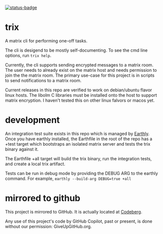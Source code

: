 [![status-badge](https://ci.codeberg.org/api/badges/meh/trix/status.svg)](https://ci.codeberg.org/meh/trix)

# trix

A matrix cli for performing one-off tasks.

The cli is desigend to be mostly self-documenting. To see the cmd line options, run `trix help`.

Currently, the cli supports sending encrypted messages to a matrix room. The user needs to already exist on the matrix host and needs permission to join the the matrix room. The primary use-case for this project is in scripts to send notifications to a matrix room.

Current releases in this repo are verified to work on debian/ubuntu flavor linux hosts. The libolm C libraries must be installed onto the host to support matrix encryption. I haven't tested this on other linux falvors or macos yet.

# development

An integration test suite exists in this repo which is managed by [Earthly](https://earthly.dev). Once you have earthly installed, the Earthfile in the root of the repo has a +test target which bootstraps an isolated matrix server and tests the trix binary against it.

The Earthfile +all target will build the trix binary, run the integration tests, and create a local trix artifact.

Tests can be run in debug mode by providing the DEBUG ARG to the earthly command. For example, `earthly --build-arg DEBUG=true +all`

# mirrored to github

This project is mirrored to GitHub. It is actually located at  [Codeberg](https://codeberg.org/meh/trix).

Any use of this project's code by GitHub Copilot, past or present, is done without our permission: GiveUpGitHub.org.
